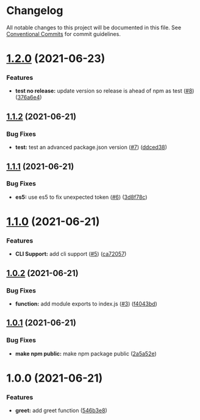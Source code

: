 # Changelog

All notable changes to this project will be documented in this file. See
[Conventional Commits](https://conventionalcommits.org) for commit guidelines.

# [1.2.0](https://github.com/marlondc/greeting-test/compare/v1.1.2...v1.2.0) (2021-06-23)


### Features

* **test no release:** update version so release is ahead of npm as test ([#8](https://github.com/marlondc/greeting-test/issues/8)) ([376a6e4](https://github.com/marlondc/greeting-test/commit/376a6e424262ba2e3d304a970f28539a0149179b))

## [1.1.2](https://github.com/marlondc/greeting-test/compare/v1.1.1...v1.1.2) (2021-06-21)


### Bug Fixes

* **test:** test an advanced package.json version ([#7](https://github.com/marlondc/greeting-test/issues/7)) ([ddced38](https://github.com/marlondc/greeting-test/commit/ddced38a891a91c4557ae0f1612e717532f7e799))

## [1.1.1](https://github.com/marlondc/greeting-test/compare/v1.1.0...v1.1.1) (2021-06-21)


### Bug Fixes

* **es5:** use es5 to fix unexpected token ([#6](https://github.com/marlondc/greeting-test/issues/6)) ([3d8f78c](https://github.com/marlondc/greeting-test/commit/3d8f78c0adfac59378fd06b3c3448c6bf093c192))

# [1.1.0](https://github.com/marlondc/greeting-test/compare/v1.0.2...v1.1.0) (2021-06-21)


### Features

* **CLI Support:** add cli support ([#5](https://github.com/marlondc/greeting-test/issues/5)) ([ca72057](https://github.com/marlondc/greeting-test/commit/ca72057971e3ed40484e3b98e1ad32d3ea21c6cb))

## [1.0.2](https://github.com/marlondc/greeting-test/compare/v1.0.1...v1.0.2) (2021-06-21)


### Bug Fixes

* **function:** add module exports to index.js ([#3](https://github.com/marlondc/greeting-test/issues/3)) ([f4043bd](https://github.com/marlondc/greeting-test/commit/f4043bd2b97b7b2a28f179b8c36d1e083b54ab5a))

## [1.0.1](https://github.com/marlondc/greeting-test/compare/v1.0.0...v1.0.1) (2021-06-21)


### Bug Fixes

* **make npm public:** make npm package public ([2a5a52e](https://github.com/marlondc/greeting-test/commit/2a5a52eeabf4c42c992c49bf02f9cd0fd9c18f55))

# 1.0.0 (2021-06-21)


### Features

* **greet:** add greet function ([546b3e8](https://github.com/marlondc/greeting-test/commit/546b3e8a79d5ad563c6885f045d3c19886c82614))

